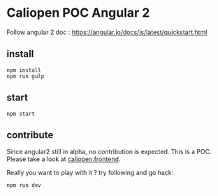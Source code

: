 # Caliopen POC Angular 2

Follow angular 2 doc : https://angular.io/docs/js/latest/quickstart.html

## install

~~~
npm install
npm run gulp
~~~

## start

~~~
npm start
~~~

## contribute

Since angular2 still in alpha, no contribution is expected. This is a POC. Please take a look at  [caliopen.frontend][1].






Really you want to play with it ? try following and go hack:

~~~
npm run dev
~~~

[1]: https://github.com/...
